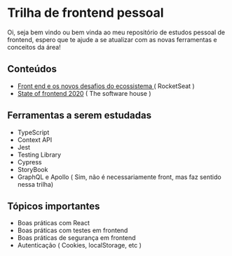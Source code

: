 # Trilha de frontend pessoal

Oi, seja bem vindo ou bem vinda ao meu repositório de estudos pessoal de frontend, espero que te ajude a se atualizar com as novas ferramentas e conceitos da área!


## Conteúdos

- [Front end e os novos desafios do ecossistema ](https://www.youtube.com/watch?v=HvBilIEuZlo)( RocketSeat )
- [State of frontend 2020](https://tsh.io/state-of-frontend/) ( The software house )

## Ferramentas a serem estudadas

- TypeScript
- Context API
- Jest
- Testing Library
- Cypress
- StoryBook
- GraphQL e Apollo ( Sim, não é necessariamente front, mas faz sentido nessa trilha)

## Tópicos importantes

- Boas práticas com React
- Boas práticas com testes em frontend
- Boas práticas de segurança em frontend
- Autenticação ( Cookies, localStorage, etc )
